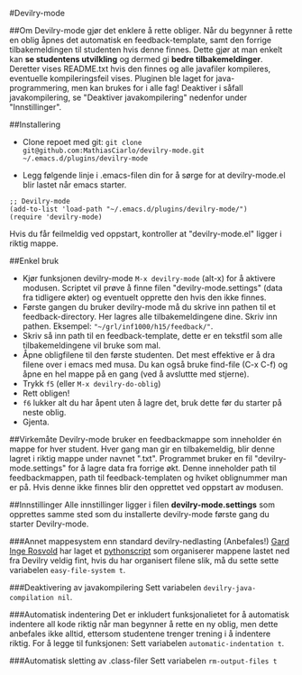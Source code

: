 #Devilry-mode

##Om
Devilry-mode gjør det enklere å rette obliger. Når du begynner å rette en oblig åpnes det automatisk en feedback-template, samt den forrige tilbakemeldingen til studenten hvis denne finnes. Dette gjør at man enkelt kan **se studentens utvilkling** og dermed gi **bedre tilbakemeldinger**. Deretter vises README.txt hvis den finnes og alle javafiler kompileres, eventuelle kompileringsfeil vises.
Pluginen ble laget for java-programmering, men kan brukes for i alle fag! Deaktiver i såfall javakompilering, se "Deaktiver javakompilering" nedenfor under "Innstillinger".


##Installering
- Clone repoet med git:
`git clone git@github.com:MathiasCiarlo/devilry-mode.git ~/.emacs.d/plugins/devilry-mode`

- Legg følgende linje i .emacs-filen din for å sørge for at devilry-mode.el blir lastet når emacs starter.

``` elisp
;; Devilry-mode
(add-to-list 'load-path "~/.emacs.d/plugins/devilry-mode/")
(require 'devilry-mode)
```
Hvis du får feilmeldig ved oppstart, kontroller at "devilry-mode.el" ligger i riktig mappe.


##Enkel bruk
- Kjør funksjonen devilry-mode `M-x devilry-mode` (alt-x) for å aktivere modusen. Scriptet vil prøve å finne filen "devilry-mode.settings" (data fra tidligere økter) og eventuelt opprette den hvis den ikke finnes.
- Første gangen du bruker devilry-mode må du skrive inn pathen til et feedback-directory. Her lagres alle tilbakemeldingene dine. Skriv inn pathen.
Eksempel: `"~/grl/inf1000/h15/feedback/"`.
- Skriv så inn path til en feedback-template, dette er en tekstfil som alle tilbakemeldingene vil bruke som mal.
- Åpne obligfilene til den første studenten. Det mest effektive er å dra filene over i emacs med musa. Du kan også bruke find-file (C-x C-f) og åpne en hel mappe på en gang (ved å avsluttte med stjerne).
- Trykk `f5` (eller `M-x devilry-do-oblig`)
- Rett obligen!
- `f6` lukker alt du har åpent uten å lagre det, bruk dette før du starter på neste oblig.
- Gjenta.

##Virkemåte
Devilry-mode bruker en feedbackmappe som inneholder én mappe for hver student. Hver gang man gir en tilbakemeldig, blir denne lagret i riktig mappe under navnet "<oblignummer>.txt".
Programmet bruker en fil "devilry-mode.settings" for å lagre data fra forrige økt. Denne inneholder path til feedbackmappen, path til feedback-templaten og hviket oblignummer man er på. Hvis denne ikke finnes blir den opprettet ved oppstart av modusen.

##Innstillinger
Alle innstillinger ligger i filen **devilry-mode.settings** som opprettes samme sted som du installerte devilry-mode første gang du starter Devilry-mode.

###Annet mappesystem enn standard devilry-nedlasting (Anbefales!)
[Gard Inge Rosvold](https://github.com/gardir) har laget et [pythonscript](https://github.com/gardir/Devilry_sort) som organiserer mappene lastet ned fra Devilry veldig fint, hvis du har organisert filene slik, må du sette sette variabelen `easy-file-system t`.

###Deaktivering av javakompilering
Sett variabelen `devilry-java-compilation nil`.

###Automatisk indentering
Det er inkludert funksjonalietet for å automatisk indentere all kode riktig når man begynner å rette en ny oblig, men dette anbefales ikke alltid, ettersom studentene trenger trening i å indentere riktig. For å legge til funksjonen: Sett variabelen `automatic-indentation t`.

###Automatisk sletting av .class-filer
Sett variabelen `rm-output-files t`
